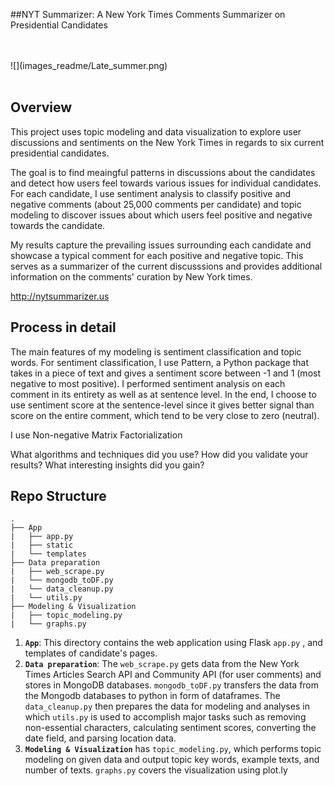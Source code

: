 ##NYT Summarizer: A New York Times Comments Summarizer on Presidential Candidates


<br>
<br>
![](images_readme/Late_summer.png)
<br>
<br>

## Overview

This project uses topic modeling and data visualization to explore user discussions and sentiments on the New York Times in regards to six current presidential candidates.

The goal is to find meaingful patterns in discussions about the candidates and detect how users feel towards various issues for individual candidates. For each candidate, I use sentiment analysis to classify positive and negative comments (about 25,000 comments per candidate) and topic modeling to discover issues about which users feel positive and negative towards the candidate.

My results capture the prevailing issues surrounding each candidate and showcase a typical comment for each positive and negative topic. This serves as a summarizer of the current discusssions and provides additional information on the comments' curation by New York times. 

http://nytsummarizer.us

## Process in detail
The main features of my modeling is sentiment classification and topic words.
For sentiment classification, I use Pattern, a Python package that takes in a piece of text and gives a sentiment score between -1 and 1 (most negative to most positive). I performed sentiment analysis on each comment in its entirety as well as at sentence level. In the end, I choose to use sentiment score at the sentence-level since it gives better signal than score on the entire comment, which tend to be very close to zero (neutral).

I use Non-negative Matrix Factorialization 

What algorithms and techniques did you use?
How did you validate your results?
What interesting insights did you gain?


## Repo Structure
```
.
├── App
|   ├── app.py
|   ├── static
|   └── templates
├── Data preparation
|   ├── web_scrape.py
|   └── mongodb_toDF.py
|   └── data_cleanup.py
|   └── utils.py
├── Modeling & Visualization
|   ├── topic_modeling.py
|   └── graphs.py

```


1. **`App`**: This directory contains the web application using Flask `app.py` , and templates of candidate's pages.
2. **`Data preparation`**: The `web_scrape.py` gets data from the New York Times Articles Search API and Community API (for user comments) and stores in MongoDB databases. `mongodb_toDF.py` transfers the data from the Mongodb databases to python in form of dataframes. The `data_cleanup.py` then prepares the data for modeling and analyses in which `utils.py` is used to accomplish major tasks such as removing non-essential characters, calculating sentiment scores, converting the date field, and parsing location data.
3. **`Modeling & Visualization`** has `topic_modeling.py`, which performs topic modeling on given data and output topic key words, example texts, and number of texts. `graphs.py` covers the visualization using plot.ly


